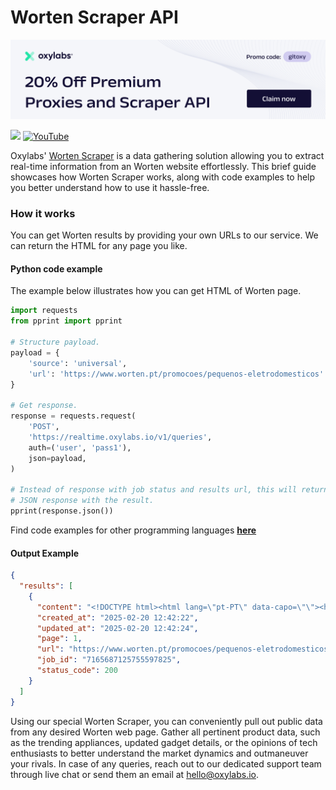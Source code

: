 # Worten Scraper API

[![Oxylabs promo code](https://raw.githubusercontent.com/oxylabs/product-integrations/refs/heads/master/Affiliate-Universal-1090x275.png)](https://oxylabs.io/pages/gitoxy?utm_source=877&utm_medium=affiliate&groupid=877&utm_content=worten-scraper-github&transaction_id=102f49063ab94276ae8f116d224b67)

[![](https://dcbadge.limes.pink/api/server/Pds3gBmKMH?style=for-the-badge&theme=discord)](https://discord.gg/Pds3gBmKMH) [![YouTube](https://img.shields.io/badge/YouTube-Oxylabs-red?style=for-the-badge&logo=youtube&logoColor=white)](https://www.youtube.com/@oxylabs)

Oxylabs' [Worten Scraper](https://oxylabs.io/products/scraper-api/ecommerce/worten?utm_source=github&utm_medium=repositories&utm_campaign=product) is a data gathering solution allowing you to extract real-time information from an Worten website effortlessly. This brief guide showcases how Worten Scraper works, along with code examples to help you better understand how to use it hassle-free.

### How it works

You can get Worten results by providing your own URLs to our service. We can return the HTML for any page you like.

#### Python code example

The example below illustrates how you can get HTML of Worten page.

```python
import requests
from pprint import pprint

# Structure payload.
payload = {
    'source': 'universal',
    'url': 'https://www.worten.pt/promocoes/pequenos-eletrodomesticos'
}

# Get response.
response = requests.request(
    'POST',
    'https://realtime.oxylabs.io/v1/queries',
    auth=('user', 'pass1'),
    json=payload,
)

# Instead of response with job status and results url, this will return the
# JSON response with the result.
pprint(response.json())
```
Find code examples for other programming languages [**here**](https://github.com/oxylabs/worten-scraper/tree/main/code%20examples)

#### Output Example
```json
{
  "results": [
    {
      "content": "<!DOCTYPE html><html lang=\"pt-PT\" data-capo=\"\"><head><meta charset=\"utf-8\">\n<meta name=\"viewport\" co ... </html>",
      "created_at": "2025-02-20 12:42:22",
      "updated_at": "2025-02-20 12:42:24",
      "page": 1,
      "url": "https://www.worten.pt/promocoes/pequenos-eletrodomesticos",
      "job_id": "7165687125755597825",
      "status_code": 200
    }
  ]
}
```
Using our special Worten Scraper, you can conveniently pull out public data from any desired Worten web page. Gather all pertinent product data, such as the trending appliances, updated gadget details, or the opinions of tech enthusiasts to better understand the market dynamics and outmaneuver your rivals. In case of any queries, reach out to our dedicated support team through live chat or send them an email at hello@oxylabs.io.
